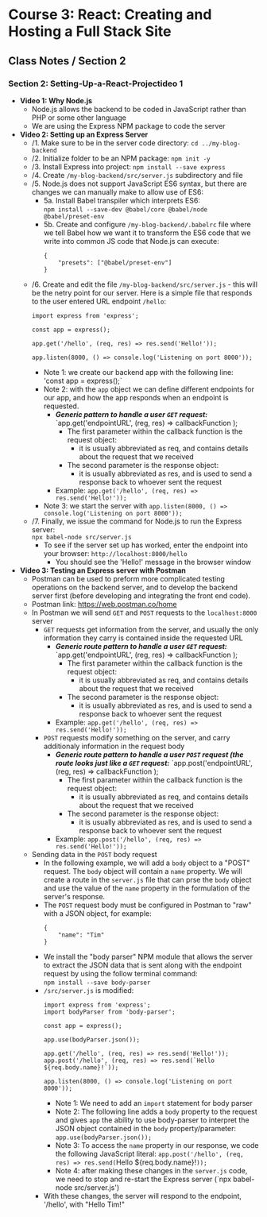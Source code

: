 # Course 3: React: Creating and Hosting a Full Stack Site
## Class Notes / Section 2

### Section 2: Setting-Up-a-React-Projectideo 1
- __Video 1: Why Node.js__
  - Node.js allows the backend to be coded in JavaScript rather than PHP or some other language
  - We are using the Express NPM package to code the server
- __Video 2: Setting up an Express Server__
  - /1. Make sure to be in the server code directory: `cd ../my-blog-backend`
  - /2. Initialize folder to be an NPM package: `npm init -y`
  - /3. Install Express into project: `npm install --save express`
  - /4. Create `/my-blog-backend/src/server.js` subdirectory and file
  - /5. Node.js does not support JavaScript ES6 syntax, but there are changes we can manually make to allow use of ES6:
    - 5a. Install Babel transpiler which interprets ES6:    
      `npm install --save-dev @babel/core @babel/node @babel/preset-env`
    - 5b. Create and configure `/my-blog-backend/.babelrc` file where we tell Babel how we want it to transform the ES6 code that we write into common JS code that Node.js can execute:    
      ```
      {
          "presets": ["@babel/preset-env"]
      }
      ```
  - /6. Create and edit the file `/my-blog-backend/src/server.js` - this will be the netry point for our server. Here is a simple file that responds to the user entered URL endpoint `/hello`:   
    ```
    import express from 'express';

    const app = express();

    app.get('/hello', (req, res) => res.send('Hello!'));

    app.listen(8000, () => console.log('Listening on port 8000'));
    ```
    - Note 1: we create our backend app with the following line:    
      'const app = express();`
    - Note 2:  with the `app` object we can define different endpoints for our app, and how the app responds when an endpoint is requested.
      - ___Generic pattern to handle a user `GET` request:___ `app.get('endpointURL', (reg, res) => callbackFunction );
        - The first parameter within the callback function is the request object:
          - it is usually abbreviated as req, and contains details about the request that we received
        - The second parameter is the response object:
          - it is usually abbreviated as res, and is used to send a response back to whoever sent the request
      - Example: `app.get('/hello', (req, res) => res.send('Hello!'));`
    - Note 3: we start the server with `app.listen(8000, () => console.log('Listening on port 8000'));`
  - /7. Finally, we issue the command for Node.js to run the Express server:    
    `npx babel-node src/server.js`
    - To see if the server set up has worked, enter the endpoint into your browser: `http://localhost:8000/hello`
      - You should see the 'Hello!' message in the browser window
- __Video 3: Testing an Express server with Postman__
  - Postman can be used to preform more complicated testing operations on the backend server, and to develop the backend server first (before developing and integrating the front end code).
  - Postman link: <https://web.postman.co/home>
  - In Postman we will send `GET` and `POST` requests to the `localhost:8000` server
    - `GET` requests get information from the server, and usually the only information they carry is contained inside the requested URL
      - ___Generic route pattern to handle a user `GET` request:___ `app.get('endpointURL', (reg, res) => callbackFunction );
        - The first parameter within the callback function is the request object:
          - it is usually abbreviated as req, and contains details about the request that we received
        - The second parameter is the response object:
          - it is usually abbreviated as res, and is used to send a response back to whoever sent the request
      - Example: `app.get('/hello', (req, res) => res.send('Hello!'));`
    - `POST` requests modify something on the server, and carry additionaly information in the request body
      - ___Generic route pattern to handle a user `POST` request (the route looks just like a `GET` request:___ `app.post('endpointURL', (reg, res) => callbackFunction );
        - The first parameter within the callback function is the request object:
          - it is usually abbreviated as req, and contains details about the request that we received
        - The second parameter is the response object:
          - it is usually abbreviated as res, and is used to send a response back to whoever sent the request
      - Example: `app.post('/hello', (req, res) => res.send('Hello!'));`
  - Sending data in the `POST` body request
    - In the following example, we will add a `body` object to a "POST" request. The `body` object will contain a `name` property. We will create a route in the `server.js` file that can prse the `body` object and use the value of the `name` property in the formulation of the server's response.
    - The `POST` request body must be configured in Postman to "raw" with a JSON object, for example:
      ```
      {
          "name": "Tim"
      }
      ```
    - We install the "body parser" NPM module that allows the server to extract the JSON data that is sent along with the endpoint request by using the follow terminal command:   
      `npm install --save body-parser`
    - `/src/server.js` is modified:
      ```
      import express from 'express';
      import bodyParser from 'body-parser';

      const app = express();

      app.use(bodyParser.json());

      app.get('/hello', (req, res) => res.send('Hello!'));
      app.post('/hello', (req, res) => res.send(`Hello ${req.body.name}!`));

      app.listen(8000, () => console.log('Listening on port 8000'));
      ```
      - Note 1: We need to add an `import` statement for body parser
      - Note 2: The following line adds a `body` property to the request and gives `app` the ability to use body-parser to interpret the JSON object contained in the `body` property/parameter:    
        `app.use(bodyParser.json());`
      - Note 3: To access the `name` property in our response, we code the following JavaScript literal:
        `app.post('/hello', (req, res) => res.send(`Hello ${req.body.name}!`));`
      - Note 4: after making these changes in the `server.js` code, we need to stop and re-start the Express server (`npx babel-node src/server.js')
    - With these changes, the server will respond to the endpoint, '/hello', with "Hello Tim!"
